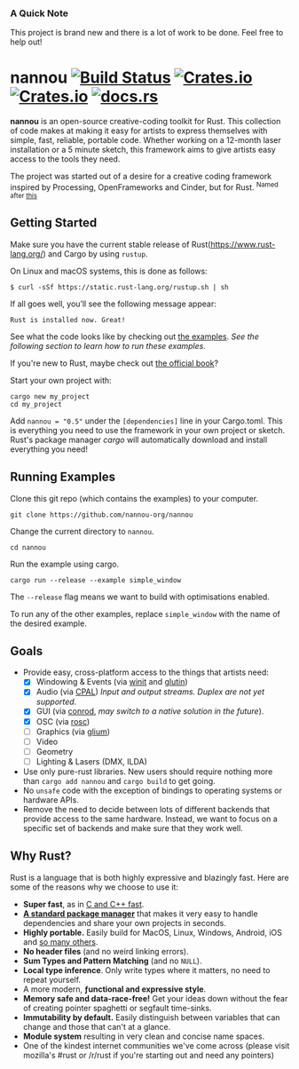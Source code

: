 
### A Quick Note

This project is brand new and there is a lot of work to be done. Feel free to
help out!

# nannou [![Build Status](https://travis-ci.org/nannou-org/nannou.svg?branch=master)](https://travis-ci.org/nannou-org/nannou) [![Crates.io](https://img.shields.io/crates/v/nannou.svg)](https://crates.io/crates/nannou) [![Crates.io](https://img.shields.io/crates/l/nannou.svg)](https://github.com/nannou-org/nannou/blob/master/LICENSE-MIT) [![docs.rs](https://docs.rs/nannou/badge.svg)](https://docs.rs/nannou/)


**nannou** is an open-source creative-coding toolkit for Rust. This collection of code makes at making it easy for artists to
express themselves with simple, fast, reliable, portable code.  Whether working
on a 12-month laser installation or a 5 minute sketch, this framework aims to
give artists easy access to the tools they need.

The project was started out of a desire for a creative coding framework inspired
by Processing, OpenFrameworks and Cinder, but for Rust. <sup>Named after
[this](https://www.youtube.com/watch?v=A-Pkx37kYf4)</sup>

## Getting Started

Make sure you have the current stable release of Rust(https://www.rust-lang.org/) and Cargo by using ```rustup```.

On Linux and macOS systems, this is done as follows:
```
$ curl -sSf https://static.rust-lang.org/rustup.sh | sh
```

If all goes well, you’ll see the following message appear:
```
Rust is installed now. Great! 
```

See what the code looks like by checking out [the
examples](https://github.com/nannou-org/nannou/tree/master/examples). *See the
following section to learn how to run these examples.*

If you're new to Rust, maybe check out [the official
  book](https://doc.rust-lang.org/book/)?

Start your own project with:
```
cargo new my_project
cd my_project
```
Add `nannou = "0.5"` under the `[dependencies]` line in your Cargo.toml.  This
is everything you need to use the framework in your own project or sketch.
Rust's package manager *cargo* will automatically download and install
everything you need!

## Running Examples

Clone this git repo (which contains the examples) to your computer.
```
git clone https://github.com/nannou-org/nannou
```
Change the current directory to `nannou`.
```
cd nannou
```
Run the example using cargo.
```
cargo run --release --example simple_window
```
The `--release` flag means we want to build with optimisations enabled.

To run any of the other examples, replace `simple_window` with the name of the
desired example.

## Goals

- Provide easy, cross-platform access to the things that artists need:
    - [x] Windowing & Events (via [winit](https://crates.io/crates/winit) and
      [glutin](https://crates.io/crates/glutin))
    - [x] Audio (via [CPAL](https://crates.io/crates/cpal)) *Input and output streams. Duplex are not yet supported.*
    - [x] GUI (via [conrod](https://crates.io/crates/conrod), *may switch to a
      native solution in the future*).
    - [x] OSC (via [rosc](https://crates.io/crates/rosc))
    - [ ] Graphics (via [glium](https://crates.io/crates/glium))
    - [ ] Video
    - [ ] Geometry
    - [ ] Lighting & Lasers (DMX, ILDA)
- Use only pure-rust libraries. New users should require nothing more than
  `cargo add nannou` and `cargo build` to get going.
- No `unsafe` code with the exception of bindings to operating systems or
  hardware APIs.
- Remove the need to decide between lots of different backends that provide
  access to the same hardware. Instead, we want to focus on a specific set of
  backends and make sure that they work well.

## Why Rust?

Rust is a language that is both highly expressive and blazingly fast. Here are
some of the reasons why we choose to use it:

- **Super fast**, as in [C and
  C++ fast](https://benchmarksgame.alioth.debian.org/u64q/compare.php?lang=rust&lang2=gpp).
- [**A standard package manager**](https://crates.io/) that makes it very
  easy to handle dependencies and share your own projects in seconds.
- **Highly portable.** Easily build for MacOS, Linux, Windows, Android, iOS and
  [so many others](https://forge.rust-lang.org/platform-support.html).
- **No header files** (and no weird linking errors).
- **Sum Types and Pattern Matching** (and no `NULL`).
- **Local type inference**. Only write types where it matters, no need to repeat
  yourself.
- A more modern, **ƒunctional and expressive style**.
- **Memory safe and data-race-free!** Get your ideas down without the fear of
  creating pointer spaghetti or segfault time-sinks.
- **Immutability by default.** Easily distinguish between variables that can
  change and those that can't at a glance.
- **Module system** resulting in very clean and concise name spaces.
- One of the kindest internet communities we've come across (please visit
  mozilla's #rust or /r/rust if you're starting out and need any pointers)
